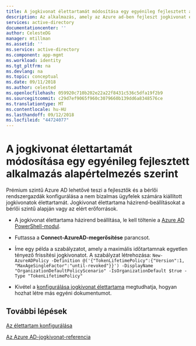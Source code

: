 ```yaml
---
title: A jogkivonat élettartamát módosítása egy egyénileg fejlesztett alkalmazás alapértelmezés szerint |} A Microsoft Docs
description: Az alkalmazás, amely az Azure ad-ben fejleszt jogkivonat élettartama házirendek frissítése
services: active-directory
documentationcenter: ''
author: CelesteDG
manager: mtillman
ms.assetid: ''
ms.service: active-directory
ms.component: app-mgmt
ms.workload: identity
ms.tgt_pltfrm: na
ms.devlang: na
ms.topic: conceptual
ms.date: 09/11/2018
ms.author: celested
ms.openlocfilehash: 059920c710b202e22a22f8431c536c5dfa19f2b9
ms.sourcegitcommit: c29d7ef9065f960c3079660b139dd6a8348576ce
ms.translationtype: MT
ms.contentlocale: hu-HU
ms.lasthandoff: 09/12/2018
ms.locfileid: "44724077"
---
```

# <a name="how-to-change-the-token-lifetime-defaults-for-a-custom-developed-application"></a>A jogkivonat élettartamát módosítása egy egyénileg fejlesztett alkalmazás alapértelmezés szerint

Prémium szintű Azure AD lehetővé teszi a fejlesztők és a bérlői rendszergazdák konfigurálása a nem bizalmas ügyfelek számára kiállított jogkivonatok élettartamát. Jogkivonat élettartama házirend-beállításokat a bérlői szintű alapján vagy az elért erőforrások.

 * A jogkivonat élettartama házirend beállítása, le kell töltenie a [Azure AD PowerShell-modul](https://www.powershellgallery.com/packages/AzureADPreview).

 * Futtassa a **Connect-AzureAD-megerősítése** parancsot.

 * Íme egy példa a szabályzatot, amely a maximális időtartamnak egyetlen tényező frissítési jogkivonatot. A szabályzat létrehozása: ```New-AzureADPolicy -Definition @('{"TokenLifetimePolicy":{"Version":1, "MaxAgeSingleFactor":"until-revoked"}}') -DisplayName "OrganizationDefaultPolicyScenario" -IsOrganizationDefault $true -Type "TokenLifetimePolicy"```

 * Kivétel a [konfigurálása jogkivonat élettartama](https://docs.microsoft.com/azure/active-directory/active-directory-configurable-token-lifetimes) megtudhatja, hogyan hozhat létre más egyéni dokumentumot.

## <a name="next-steps"></a>További lépések
[Az élettartam konfigurálása](https://docs.microsoft.com/azure/active-directory/active-directory-configurable-token-lifetimes)<br>

[Az Azure AD-jogkivonat-referencia](https://docs.microsoft.com/azure/active-directory/develop/active-directory-token-and-claims)

